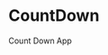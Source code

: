 # CountDown
 Count Down App
     
            
                                                         
                                                                          
                                                                        
                                                                 
                                                      
                                     
                      
                   
    
 
   
